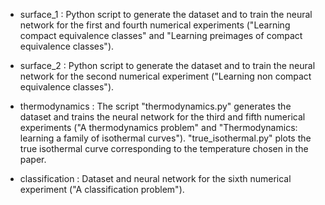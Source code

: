 - surface_1 : Python script to generate the dataset and to train the neural network for the first and fourth numerical experiments ("Learning compact equivalence classes" and "Learning preimages of compact equivalence classes").

- surface_2 : Python script to generate the dataset and to train the neural network for the second numerical experiment ("Learning non compact equivalence classes").

- thermodynamics : The script "thermodynamics.py" generates the dataset and trains the neural network for the third and fifth numerical experiments ("A thermodynamics problem" and "Thermodynamics: learning a family of isothermal curves"). "true_isothermal.py" plots the true isothermal curve corresponding to the temperature chosen in the paper.

- classification : Dataset and neural network for the sixth numerical experiment ("A classification problem").
